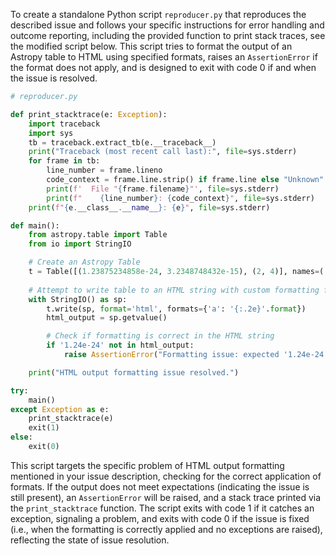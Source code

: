 To create a standalone Python script `reproducer.py` that reproduces the described issue and follows your specific instructions for error handling and outcome reporting, including the provided function to print stack traces, see the modified script below. This script tries to format the output of an Astropy table to HTML using specified formats, raises an `AssertionError` if the format does not apply, and is designed to exit with code 0 if and when the issue is resolved.

```python
# reproducer.py

def print_stacktrace(e: Exception):
    import traceback
    import sys
    tb = traceback.extract_tb(e.__traceback__)
    print("Traceback (most recent call last):", file=sys.stderr)
    for frame in tb:
        line_number = frame.lineno
        code_context = frame.line.strip() if frame.line else "Unknown"
        print(f'  File "{frame.filename}"', file=sys.stderr)
        print(f"    {line_number}: {code_context}", file=sys.stderr)
    print(f"{e.__class__.__name__}: {e}", file=sys.stderr)

def main():
    from astropy.table import Table
    from io import StringIO

    # Create an Astropy Table
    t = Table([(1.23875234858e-24, 3.2348748432e-15), (2, 4)], names=('a', 'b'))
    
    # Attempt to write table to an HTML string with custom formatting for column 'a'.
    with StringIO() as sp:
        t.write(sp, format='html', formats={'a': '{:.2e}'.format})
        html_output = sp.getvalue()

        # Check if formatting is correct in the HTML string
        if '1.24e-24' not in html_output:
            raise AssertionError("Formatting issue: expected '1.24e-24' in HTML output.")

    print("HTML output formatting issue resolved.")

try:
    main()
except Exception as e:
    print_stacktrace(e)
    exit(1)
else:
    exit(0)
```

This script targets the specific problem of HTML output formatting mentioned in your issue description, checking for the correct application of formats. If the output does not meet expectations (indicating the issue is still present), an `AssertionError` will be raised, and a stack trace printed via the `print_stacktrace` function. The script exits with code 1 if it catches an exception, signaling a problem, and exits with code 0 if the issue is fixed (i.e., when the formatting is correctly applied and no exceptions are raised), reflecting the state of issue resolution.